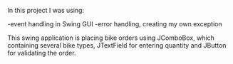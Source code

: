 In this project I was using:

-event handling in Swing GUI
-error handling, creating my own exception

This swing application is placing bike orders using JComboBox, which containing several bike types, JTextField for entering quantity and JButton for validating the order. 
